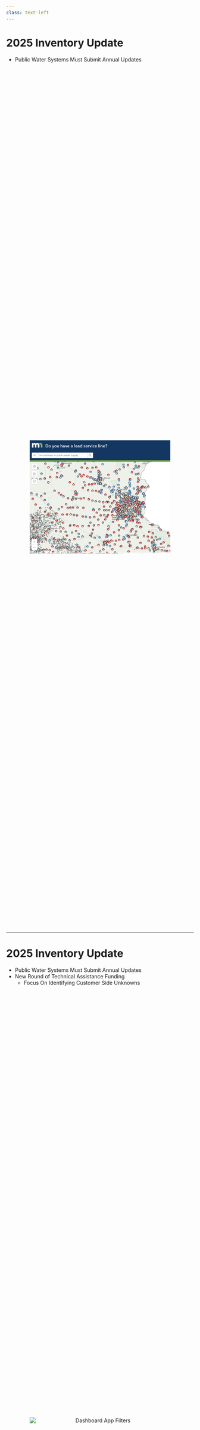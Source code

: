 ```yaml
---
class: text-left
---
```


# 2025 Inventory Update

- Public Water Systems Must Submit Annual Updates


<div style="min-height:calc(60vh - 6rem); display:flex; align-items:center; justify-content:center;">
    <div style="text-align:center; width:100%; max-width:500px; padding:0 1rem;">
        <img src="/images/MN_LITT_Tool.png" alt="MN LITT Tool" style="max-width:500px; width:80%; height:auto; display:block; margin:0 auto;" />
    </div>
</div>


---

# 2025 Inventory Update

- Public Water Systems Must Submit Annual Updates
- New Round of Technical Assistance Funding
    - Focus On Identifying Customer Side Unknowns


<div style="min-height:calc(60vh - 6rem); display:flex; align-items:center; justify-content:center;">
    <div style="text-align:center; width:100%; max-width:700px; padding:0 1rem;">
        <img src="/images/Dashboard_App_Filters.gif" alt="Dashboard App Filters" style="max-width:500px; width:80%; height:auto; display:block; margin:0 auto;" />
    </div>
</div>

---

# 2025 Inventory Update

- Public Water Systems Must Submit Annual Updates
- New Round of Technical Assistance Funding
    - Focus On Identifying Customer Side Unknowns
- 90 Day Update Window

<div style="min-height:calc(50vh - 6rem); display:flex; align-items:center; justify-content:center;">
    <div style="text-align:center; width:100%; max-width:350px; padding:0 1rem;">
        <img src="/images/ClockSpinning.webp" alt="Clock Spinning" style="max-width:500px; width:80%; height:auto; display:block; margin:0 auto;" />
    </div>
</div>

---

# 2025 Inventory Update

- Public Water Systems Must Submit Annual Updates
- New Round of Technical Assistance Funding
    - Focus On Identifying Customer Side Unknowns
- 90 Day Update Window
- 20 New Client Assistant Requests

<v-clicks>

- 18 Brand New ArcGIS Online Org Deployments
- New Version of Lead Service Line Inventory Solution

</v-clicks>

<v-after>

<div style="min-height:calc(40vh - 6rem); display:flex; align-items:center; justify-content:center;">
    <div style="text-align:center; width:100%; max-width:350px; padding:0 1rem;">
        <img src="/images/PullingHairOut.gif" alt="Pulling Hair Out" style="max-width:500px; width:80%; height:auto; display:block; margin:0 auto;" />
    </div>
</div>

</v-after>



---

# Changes For 2025

- ESRI Released Lead Service Line Inventory Solution Version 4.0

<div style="min-height:calc(65vh - 6rem); display:flex; align-items:center; justify-content:center;">
    <div style="text-align:center; width:100%; max-width:600px; padding:0 1rem;">
        <img src="/images/LSLv4ReleaseNotes.png" alt="LSL v4 Release Notes" style="max-width:500px; width:80%; height:auto; display:block; margin:0 auto;" />
    </div>
</div>


---

# Changes For 2025

- ESRI Released Lead Service Line Inventory Solution Version 4.0
- Comprehensive Overhaul of Solution (First in 2 years)

<v-clicks>

- Schema Changes
- Domain Changes
- Application Changes

</v-clicks>

<v-after>

<div style="min-height:calc(40vh - 6rem); display:flex; align-items:center; justify-content:center;">
    <div style="text-align:center; width:100%; max-width:350px; padding:0 1rem;">
        <img src="/images/changes.gif" alt="Changes" style="max-width:500px; width:80%; height:auto; display:block; margin:0 auto;" />
    </div>
</div>

</v-after>

---

# LSL Inventory Solution v4.0

<v-clicks>

- Schema Changes
    - Additional Fields Added
    - Domain Changes
- Data Pipeline Included
- We Couldn't Use It
    - Dozens of Feature Layers To Track Down
    - Integrated In Other Apps
    - Editor Tracking
    - Unique IDs

</v-clicks>


---

# LSL Inventory Solution v4.0

<v-clicks>

- Application Changes
- Web AppBuilder Deprecated

</v-clicks>

<v-after>

<div style="min-height:calc(60vh - 6rem); display:flex; align-items:center; justify-content:center;">
    <div style="text-align:center; width:100%; max-width:800px; padding:0 1rem;">
        <img src="/images/SeeYaLater.gif" alt="SeeYaLater" style="max-width:500px; width:80%; height:auto; display:block; margin:0 auto;" />
    </div>
</div>

</v-after>

---

# LSL Inventory Solution v4.0

- Application Changes
- Web AppBuilder Deprecated
- Experience Builder Apps

<v-clicks>

- Instant Apps
- New Sampling and Replacement App Functionality

</v-clicks>


